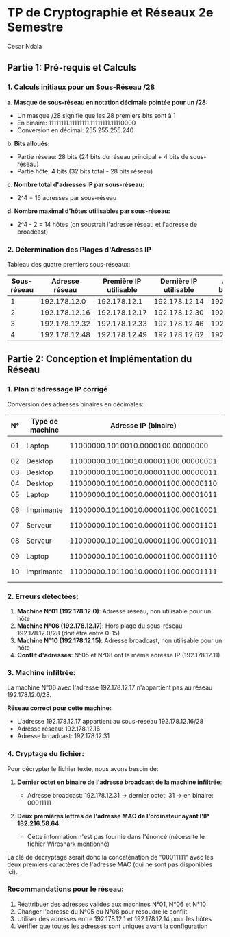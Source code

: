# TP de Cryptographie et Réseaux 2e Semestre
Cesar Ndala

## Partie 1: Pré-requis et Calculs

### 1. Calculs initiaux pour un Sous-Réseau /28

**a. Masque de sous-réseau en notation décimale pointée pour un /28:**
- Un masque /28 signifie que les 28 premiers bits sont à 1
- En binaire: 11111111.11111111.11111111.11110000
- Conversion en décimal: 255.255.255.240

**b. Bits alloués:**
- Partie réseau: 28 bits (24 bits du réseau principal + 4 bits de sous-réseau)
- Partie hôte: 4 bits (32 bits total - 28 bits réseau)

**c. Nombre total d'adresses IP par sous-réseau:**
- 2^4 = 16 adresses par sous-réseau

**d. Nombre maximal d'hôtes utilisables par sous-réseau:**
- 2^4 - 2 = 14 hôtes (on soustrait l'adresse réseau et l'adresse de broadcast)

### 2. Détermination des Plages d'Adresses IP

Tableau des quatre premiers sous-réseaux:

| Sous-réseau | Adresse réseau | Première IP utilisable | Dernière IP utilisable | Adresse broadcast |
|-------------|----------------|------------------------|------------------------|-------------------|
| 1           | 192.178.12.0   | 192.178.12.1           | 192.178.12.14          | 192.178.12.15     |
| 2           | 192.178.12.16  | 192.178.12.17          | 192.178.12.30          | 192.178.12.31     |
| 3           | 192.178.12.32  | 192.178.12.33          | 192.178.12.46          | 192.178.12.47     |
| 4           | 192.178.12.48  | 192.178.12.49          | 192.178.12.62          | 192.178.12.63     |

## Partie 2: Conception et Implémentation du Réseau

### 1. Plan d'adressage IP corrigé

Conversion des adresses binaires en décimales:

| N° | Type de machine | Adresse IP (binaire) | Adresse IP (décimal) | Valide dans 192.178.12.0/28? |
|----|------------------|-----------------------|----------------------|------------------------------|
| 01 | Laptop           | 11000000.1010010.0000100.00000000 | 192.178.12.0 | Non (adresse réseau) |
| 02 | Desktop          | 11000000.10110010.00001100.00000001 | 192.178.12.1 | Oui |
| 03 | Desktop          | 11000000.10110010.00001100.00000011 | 192.178.12.3 | Oui |
| 04 | Desktop          | 11000000.10110010.00001100.00000110 | 192.178.12.6 | Oui |
| 05 | Laptop           | 11000000.10110010.00001100.00001011 | 192.178.12.11 | Oui |
| 06 | Imprimante       | 11000000.10110010.00001100.00010001 | 192.178.12.17 | Non (hors plage 0-15) |
| 07 | Serveur          | 11000000.10110010.00001100.00001101 | 192.178.12.13 | Oui |
| 08 | Serveur          | 11000000.10110010.00001100.00001011 | 192.178.12.11 | Oui (identique au N°05) |
| 09 | Laptop           | 11000000.10110010.00001100.00001110 | 192.178.12.14 | Oui |
| 10 | Imprimante       | 11000000.10110010.00001100.00001111 | 192.178.12.15 | Non (adresse broadcast) |

### 2. Erreurs détectées:

1. **Machine N°01 (192.178.12.0)**: Adresse réseau, non utilisable pour un hôte
2. **Machine N°06 (192.178.12.17)**: Hors plage du sous-réseau 192.178.12.0/28 (doit être entre 0-15)
3. **Machine N°10 (192.178.12.15)**: Adresse broadcast, non utilisable pour un hôte
4. **Conflit d'adresses**: N°05 et N°08 ont la même adresse IP (192.178.12.11)

### 3. Machine infiltrée:

La machine N°06 avec l'adresse 192.178.12.17 n'appartient pas au réseau 192.178.12.0/28.

**Réseau correct pour cette machine:**
- L'adresse 192.178.12.17 appartient au sous-réseau 192.178.12.16/28
- Adresse réseau: 192.178.12.16
- Adresse broadcast: 192.178.12.31

### 4. Cryptage du fichier:

Pour décrypter le fichier texte, nous avons besoin de:
1. **Dernier octet en binaire de l'adresse broadcast de la machine infiltrée**:
   - Adresse broadcast: 192.178.12.31 → dernier octet: 31 → en binaire: 00011111

2. **Deux premières lettres de l'adresse MAC de l'ordinateur ayant l'IP 182.216.58.64**:
   - Cette information n'est pas fournie dans l'énoncé (nécessite le fichier Wireshark mentionné)

La clé de décryptage serait donc la concaténation de "00011111" avec les deux premiers caractères de l'adresse MAC (qui ne sont pas disponibles ici).

### Recommandations pour le réseau:
1. Réattribuer des adresses valides aux machines N°01, N°06 et N°10
2. Changer l'adresse du N°05 ou N°08 pour résoudre le conflit
3. Utiliser des adresses entre 192.178.12.1 et 192.178.12.14 pour les hôtes
4. Vérifier que toutes les adresses sont uniques avant la configuration